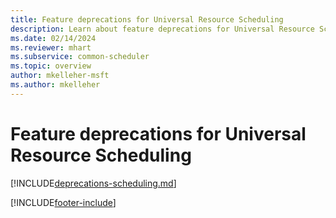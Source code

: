 ```yaml
---
title: Feature deprecations for Universal Resource Scheduling
description: Learn about feature deprecations for Universal Resource Scheduling to prepare for future releases.
ms.date: 02/14/2024
ms.reviewer: mhart
ms.subservice: common-scheduler
ms.topic: overview
author: mkelleher-msft
ms.author: mkelleher
---
```


# Feature deprecations for Universal Resource Scheduling

[!INCLUDE[deprecations-scheduling.md](../shared/urs/deprecations-scheduling.md)]

[!INCLUDE[footer-include](../includes/footer-banner.md)]

